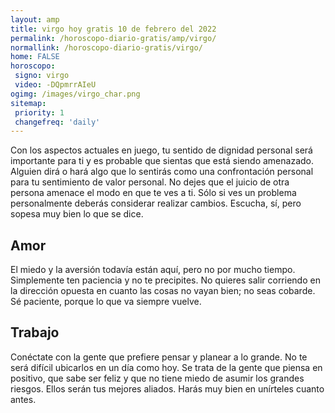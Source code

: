 ```yaml
---
layout: amp
title: virgo hoy gratis 10 de febrero del 2022 
permalink: /horoscopo-diario-gratis/amp/virgo/
normallink: /horoscopo-diario-gratis/virgo/
home: FALSE
horoscopo:
 signo: virgo
 video: -DQpmrrAIeU
ogimg: /images/virgo_char.png
sitemap:
 priority: 1
 changefreq: 'daily'
---
```



Con los aspectos actuales en juego, tu sentido de dignidad personal será importante para ti y es probable que sientas que está siendo amenazado. Alguien dirá o hará algo que lo sentirás como una confrontación personal para tu sentimiento de valor personal. No dejes que el juicio de otra persona amenace el modo en que te ves a ti. Sólo si ves un problema personalmente deberás considerar realizar cambios. Escucha, sí, pero sopesa muy bien lo que se dice.

## Amor

El miedo y la aversión todavía están aquí, pero no por mucho tiempo. Simplemente ten paciencia y no te precipites. No quieres salir corriendo en la dirección opuesta en cuanto las cosas no vayan bien; no seas cobarde. Sé paciente, porque lo que va siempre vuelve.

## Trabajo

Conéctate con la gente que prefiere pensar y planear a lo grande. No te será difícil ubicarlos en un día como hoy. Se trata de la gente que piensa en positivo, que sabe ser feliz y que no tiene miedo de asumir los grandes riesgos. Ellos serán tus mejores aliados. Harás muy bien en unírteles cuanto antes.